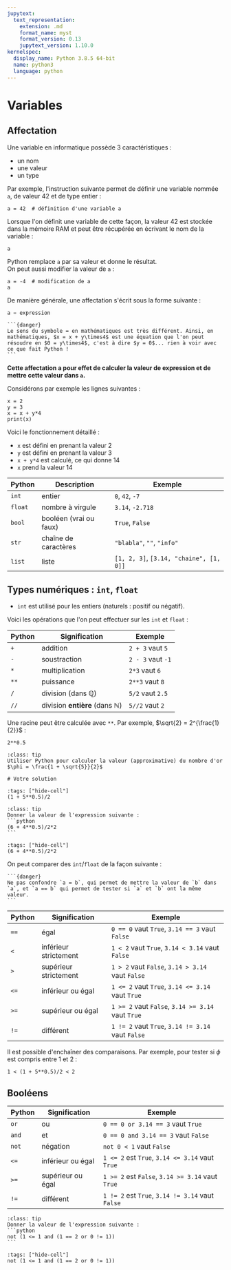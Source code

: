 ```yaml
---
jupytext:
  text_representation:
    extension: .md
    format_name: myst
    format_version: 0.13
    jupytext_version: 1.10.0
kernelspec:
  display_name: Python 3.8.5 64-bit
  name: python3
  language: python
---
```


# Variables

## Affectation

Une variable en informatique possède 3 caractéristiques :
- un nom
- une valeur
- un type

Par exemple, l'instruction suivante permet de définir une variable nommée `a`, de valeur 42 et de type entier :

```{code-cell} ipython3
a = 42  # définition d'une variable a
```

Lorsque l'on définit une variable de cette façon, la valeur 42 est stockée dans la mémoire RAM et peut être récupérée en écrivant le nom de la variable :

```{code-cell} ipython3
a
```

Python remplace `a` par sa valeur et donne le résultat.  
On peut aussi modifier la valeur de `a` :

```{code-cell} ipython3
a = -4  # modification de a
a
```

De manière générale, une affectation s'écrit sous la forme suivante :
```python
a = expression
```
````{margin}
```{danger}
Le sens du symbole = en mathématiques est très différent. Ainsi, en mathématiques, $x = x + y\times4$ est une équation que l'on peut résoudre en $0 = y\times4$, c'est à dire $y = 0$... rien à voir avec ce que fait Python !
```
````
**Cette affectation a pour effet de calculer la valeur de expression et de mettre cette valeur dans `a`.**

Considérons par exemple les lignes suivantes : 
```{code-cell} ipython3
x = 2
y = 3
x = x + y*4
print(x)
```
Voici le fonctionnement détaillé :
- `x` est défini en prenant la valeur 2
- `y` est défini en prenant la valeur 3
- `x + y*4` est calculé, ce qui donne 14
- `x` prend la valeur 14 

| Python | Description | Exemple |
| --- | --- | --- |
| `int` | entier | `0`, `42`, `-7` |
| `float` | nombre à virgule | `3.14`, `-2.718` |
| `bool` | booléen (vrai ou faux) | `True`, `False` |
| `str` | chaîne de caractères | `"blabla"`, `""`, `"info"` |
| `list` | liste | `[1, 2, 3]`, `[3.14, "chaine", [1, 0]]` |

## Types numériques : `int`, `float`

* `int` est utilisé pour les entiers (naturels : positif ou négatif).

Voici les opérations que l'on peut effectuer sur les `int` et `float` :

| Python | Signification | Exemple |
| --- | --- | --- |
| `+` | addition | `2 + 3` vaut `5` |
| `-` | soustraction | `2 - 3` vaut `-1` |
| `*` | multiplication | `2*3` vaut `6` |
| `**` | puissance | `2**3` vaut `8` |
| `/` | division (dans $\mathbb{Q}$) | `5/2` vaut `2.5` |
| `//` | division **entière** (dans $\mathbb{N}$) | `5//2` vaut `2`  |

Une racine peut être calculée avec `**`. Par exemple, $\sqrt{2} = 2^{\frac{1}{2}}$ :
```{code-cell} ipython3
2**0.5
```

```{admonition} Exercice
:class: tip
Utiliser Python pour calculer la valeur (approximative) du nombre d'or $\phi = \frac{1 + \sqrt{5}}{2}$
```
```{code-cell} ipython3
# Votre solution
```
```{code-cell} ipython3
:tags: ["hide-cell"]
(1 + 5**0.5)/2
```

````{admonition} Exercice
:class: tip
Donner la valeur de l'expression suivante :
```python
(6 + 4**0.5)/2*2
```
````

```{code-cell} ipython3
:tags: ["hide-cell"]
(6 + 4**0.5)/2*2
```

On peut comparer des `int`/`float` de la façon suivante :
````{margin}
```{danger}
Ne pas confondre `a = b`, qui permet de mettre la valeur de `b` dans `a`, et `a == b` qui permet de tester si `a` et `b` ont la même valeur.  
```
````
| Python | Signification | Exemple |
| --- | --- | --- |
| `==` | égal | `0 == 0` vaut `True`, `3.14 == 3` vaut `False` |
| `<` | inférieur strictement | `1 < 2` vaut `True`, `3.14 < 3.14` vaut `False` |
| `>` | supérieur strictement | `1 > 2` vaut `False`, `3.14 > 3.14` vaut `False` |
| `<=` | inférieur ou égal | `1 <= 2` vaut `True`, `3.14 <= 3.14` vaut `True` |
| `>=` | supérieur ou égal | `1 >= 2` vaut `False`, `3.14 >= 3.14` vaut `True` |
| `!=` | différent | `1 != 2` vaut `True`, `3.14 != 3.14` vaut `False` |


Il est possible d'enchaîner des comparaisons. Par exemple, pour tester si $\phi$ est compris entre 1 et 2 :
```{code-cell} ipython3
1 < (1 + 5**0.5)/2 < 2
```

## Booléens


| Python | Signification | Exemple |
| --- | --- | --- |
| `or` | ou | `0 == 0 or 3.14 == 3` vaut `True` |
| `and` | et | `0 == 0 and 3.14 == 3` vaut `False` |
| `not` | négation | `not 0 < 1` vaut `False` |
| `<=` | inférieur ou égal | `1 <= 2` est `True`, `3.14 <= 3.14` vaut `True` |
| `>=` | supérieur ou égal | `1 >= 2` est `False`, `3.14 >= 3.14` vaut `True` |
| `!=` | différent | `1 != 2` est `True`, `3.14 != 3.14` vaut `False` |

````{admonition} Exercice
:class: tip
Donner la valeur de l'expression suivante :
```python
not (1 <= 1 and (1 == 2 or 0 != 1))
```
````
```{code-cell} ipython3
:tags: ["hide-cell"]
not (1 <= 1 and (1 == 2 or 0 != 1))
```
